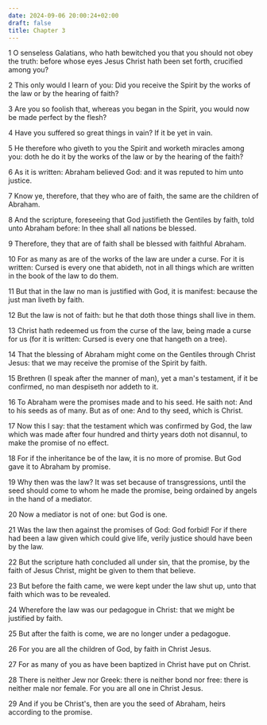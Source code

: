 ```yaml
---
date: 2024-09-06 20:00:24+02:00
draft: false
title: Chapter 3
---
```




1 O senseless Galatians, who hath bewitched you that you should not obey the truth: before whose eyes Jesus Christ hath been set forth, crucified among you?

2 This only would I learn of you: Did you receive the Spirit by the works of the law or by the hearing of faith?

3 Are you so foolish that, whereas you began in the Spirit, you would now be made perfect by the flesh?

4 Have you suffered so great things in vain? If it be yet in vain.

5 He therefore who giveth to you the Spirit and worketh miracles among you: doth he do it by the works of the law or by the hearing of the faith?

6 As it is written: Abraham believed God: and it was reputed to him unto justice.

7 Know ye, therefore, that they who are of faith, the same are the children of Abraham.

8 And the scripture, foreseeing that God justifieth the Gentiles by faith, told unto Abraham before: In thee shall all nations be blessed.

9 Therefore, they that are of faith shall be blessed with faithful Abraham.

10 For as many as are of the works of the law are under a curse. For it is written: Cursed is every one that abideth, not in all things which are written in the book of the law to do them.

11 But that in the law no man is justified with God, it is manifest: because the just man liveth by faith.

12 But the law is not of faith: but he that doth those things shall live in them.

13 Christ hath redeemed us from the curse of the law, being made a curse for us (for it is written: Cursed is every one that hangeth on a tree).

14 That the blessing of Abraham might come on the Gentiles through Christ Jesus: that we may receive the promise of the Spirit by faith.

15 Brethren (I speak after the manner of man), yet a man's testament, if it be confirmed, no man despiseth nor addeth to it.

16 To Abraham were the promises made and to his seed. He saith not: And to his seeds as of many. But as of one: And to thy seed, which is Christ.

17 Now this I say: that the testament which was confirmed by God, the law which was made after four hundred and thirty years doth not disannul, to make the promise of no effect.

18 For if the inheritance be of the law, it is no more of promise. But God gave it to Abraham by promise.

19 Why then was the law? It was set because of transgressions, until the seed should come to whom he made the promise, being ordained by angels in the hand of a mediator.

20 Now a mediator is not of one: but God is one.

21 Was the law then against the promises of God: God forbid! For if there had been a law given which could give life, verily justice should have been by the law.

22 But the scripture hath concluded all under sin, that the promise, by the faith of Jesus Christ, might be given to them that believe.

23 But before the faith came, we were kept under the law shut up, unto that faith which was to be revealed.

24 Wherefore the law was our pedagogue in Christ: that we might be justified by faith.

25 But after the faith is come, we are no longer under a pedagogue.

26 For you are all the children of God, by faith in Christ Jesus.

27 For as many of you as have been baptized in Christ have put on Christ.

28 There is neither Jew nor Greek: there is neither bond nor free: there is neither male nor female. For you are all one in Christ Jesus.

29 And if you be Christ's, then are you the seed of Abraham, heirs according to the promise.

